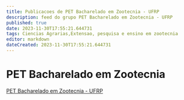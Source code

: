 ```yaml
---
title: Publicacoes de PET Bacharelado em Zootecnia - UFRP
description: feed do grupo PET Bacharelado em Zootecnia - UFRP
published: true
date: 2023-11-30T17:55:21.644731
tags: Ciencias Agrarias,Extensao, pesquisa e ensino em zootecnia
editor: markdown
dateCreated: 2023-11-30T17:55:21.644731
---
```


# PET Bacharelado em Zootecnia
[PET Bacharelado em Zootecnia - UFRP](/grupo/118PETBachareladoemZootecniaUFRP.md)